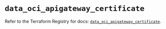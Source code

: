 # `data_oci_apigateway_certificate`

Refer to the Terraform Registry for docs: [`data_oci_apigateway_certificate`](https://registry.terraform.io/providers/oracle/oci/6.18.0/docs/data-sources/apigateway_certificate).
